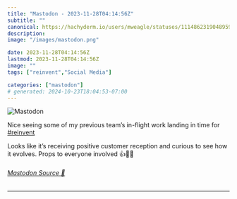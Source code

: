 ```yaml
---
title: "Mastodon - 2023-11-28T04:14:56Z"
subtitle: ""
canonical: https://hachyderm.io/users/mweagle/statuses/111486231904895907
description:
image: "/images/mastodon.png"

date: 2023-11-28T04:14:56Z
lastmod: 2023-11-28T04:14:56Z
image: ""
tags: ["reinvent","Social Media"]

categories: ["mastodon"]
# generated: 2024-10-23T18:04:53-07:00
---
```

![Mastodon](/images/mastodon.png)

<p>Nice seeing some of my previous team’s in-flight work landing in time for <a href="https://hachyderm.io/tags/reinvent" class="mention hashtag" rel="tag">#<span>reinvent</span></a>    </p><p>Looks like it’s receiving positive customer reception and curious to see how it evolves. Props to everyone involved 👍🎉🙌</p>


###### [Mastodon Source 🐘](https://hachyderm.io/@mweagle/111486231904895907)

___
